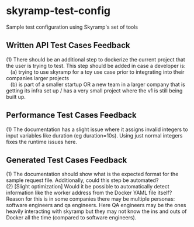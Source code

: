 # skyramp-test-config
Sample test configuration using Skyramp's set of tools

## Written API Test Cases Feedback
(1) There should be an additional step to dockerize the current project that the user is trying to test. This step should be added in case a developer is:<br/>&nbsp;&nbsp;&nbsp;(a) trying to use skyramp for a toy use case prior to integrating into their companies larger projects <br/>&nbsp;&nbsp;&nbsp;(b) is part of a smaller startup OR a new team in a larger company that is getting its infra set up / has a very small project where the v1 is still being built up.

## Performance Test Cases Feedback
(1) The documentation has a slight issue where it assigns invalid integers to input variables like duration (eg duration=10s). Using just normal integers fixes the runtime issues here.

## Generated Test Cases Feedback
(1) The documentation should show what is the expected format for the sample request file. Additionally, could this step be automated?<br/>
(2) [Slight optimization] Would it be possible to automatically detect information like the worker address from the Docker YAML file itself? Reason for this is in some companies there may be multiple personas: software engineers and qa engineers. Here QA engineers may be the ones heavily interacting with skyramp but they may not know the ins and outs of Docker all the time (compared to software engineers).
